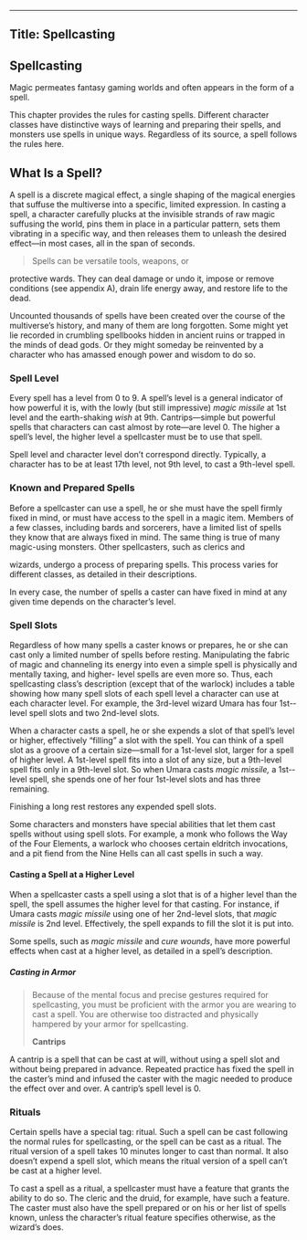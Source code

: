 -------------------------
Title: Spellcasting
-------------------------

## Spellcasting

Magic permeates fantasy gaming worlds and often appears in the form of a
spell.

This chapter provides the rules for casting spells. Different character
classes have distinctive ways of learning and preparing their spells,
and monsters use spells in unique ways. Regardless of its source, a
spell follows the rules here.

What Is a Spell?
----------------

A spell is a discrete magical effect, a single shaping of the magical
energies that suffuse the multiverse into a specific, limited
expression. In casting a spell, a character carefully plucks at the
invisible strands of raw magic suffusing the world, pins them in place
in a particular pattern, sets them vibrating in a specific way, and then
releases them to unleash the desired effect—in most cases, all in the
span of seconds.

> Spells can be versatile tools, weapons, or

protective wards. They can deal damage or undo it, impose or remove
conditions (see appendix A), drain life energy away, and restore life to
the dead.

Uncounted thousands of spells have been created over the course of the
multiverse’s history, and many of them are long forgotten. Some might
yet lie recorded in crumbling spellbooks hidden in ancient ruins or
trapped in the minds of dead gods. Or they might someday be reinvented
by a character who has amassed enough power and wisdom to do so.

### Spell Level

Every spell has a level from 0 to 9. A spell’s level is a general
indicator of how powerful it is, with the lowly (but still impressive)
*magic missile* at 1st level and the earth-­shaking *wish* at 9th.
Cantrips—simple but powerful spells that characters can cast almost by
rote—are level 0. The higher a spell’s level, the higher level a
spellcaster must be to use that spell.

Spell level and character level don’t correspond directly. Typically, a
character has to be at least 17th level, not 9th level, to cast a
9th-­level spell.

### Known and Prepared Spells

Before a spellcaster can use a spell, he or she must have the spell
firmly fixed in mind, or must have access to the spell in a magic item.
Members of a few classes, including bards and sorcerers, have a limited
list of spells they know that are always fixed in mind. The same thing
is true of many magic-­using monsters. Other spellcasters, such as
clerics and

wizards, undergo a process of preparing spells. This process varies for
different classes, as detailed in their descriptions.

In every case, the number of spells a caster can have fixed in mind at
any given time depends on the character’s level.

### Spell Slots

Regardless of how many spells a caster knows or prepares, he or she can
cast only a limited number of spells before resting. Manipulating the
fabric of magic and channeling its energy into even a simple spell is
physically and mentally taxing, and higher-­ level spells are even
more so. Thus, each spellcasting class’s description (except that of the
warlock) includes a table showing how many spell slots of each spell
level a character can use at each character level. For example, the
3rd-­level wizard Umara has four 1st-­level spell slots and two
2nd-­level slots.

When a character casts a spell, he or she expends a slot of that spell’s
level or higher, effectively “filling” a slot with the spell. You can
think of a spell slot as a groove of a certain size—small for a
1st-­level slot, larger for a spell of higher level. A 1st-­level
spell fits into a slot of any size, but a 9th-­level spell fits only
in a 9th-­level slot. So when Umara casts *magic missile,* a
1st-­level spell, she spends one of her four 1st-­level slots and
has three remaining.

Finishing a long rest restores any expended spell slots.

Some characters and monsters have special abilities that let them cast
spells without using spell slots. For example, a monk who follows the
Way of the Four Elements, a warlock who chooses certain eldritch
invocations, and a pit fiend from the Nine Hells can all cast spells in
such a way.

#### Casting a Spell at a Higher Level

When a spellcaster casts a spell using a slot that is of a higher level
than the spell, the spell assumes the higher level for that casting. For
instance, if Umara casts *magic missile* using one of her 2nd-­level
slots, that *magic missile* is 2nd level. Effectively, the spell expands
to fill the slot it is put into.

Some spells, such as *magic missile* and *cure wounds*, have more
powerful effects when cast at a higher level, as detailed in a spell’s
description.

##### Casting in Armor

> Because of the mental focus and precise gestures required for
> spellcasting, you must be proficient with the armor you are wearing to
> cast a spell. You are otherwise too distracted and physically hampered
> by your armor for spellcasting.
>
> **Cantrips**

A cantrip is a spell that can be cast at will, without using a spell
slot and without being prepared in advance. Repeated practice has fixed
the spell in the caster’s mind and infused the caster with the magic
needed to produce the effect over and over. A cantrip’s spell level is
0.

### Rituals

Certain spells have a special tag: ritual. Such a spell can be cast
following the normal rules for spellcasting, or the spell can be cast as
a ritual. The ritual version of a spell takes 10 minutes longer to cast
than normal. It also doesn’t expend a spell slot, which means the ritual
version of a spell can’t be cast at a higher level.

To cast a spell as a ritual, a spellcaster must have a feature that
grants the ability to do so. The cleric and the druid, for example, have
such a feature. The caster must also have the spell prepared or on his
or her list of spells known, unless the character’s ritual feature
specifies otherwise, as the wizard’s does.
